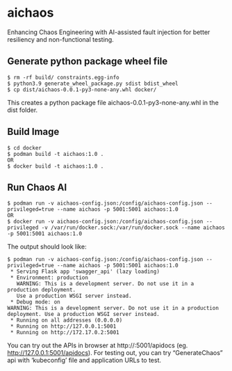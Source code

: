 # aichaos
Enhancing Chaos Engineering with AI-assisted fault injection for better resiliency and non-functional testing.

## Generate python package wheel file
```
$ rm -rf build/ constraints.egg-info
$ python3.9 generate_wheel_package.py sdist bdist_wheel
$ cp dist/aichaos-0.0.1-py3-none-any.whl docker/
```
This creates a python package file aichaos-0.0.1-py3-none-any.whl in the dist folder.

## Build Image
```
$ cd docker
$ podman build -t aichaos:1.0 .
OR
$ docker build -t aichaos:1.0 .
```

## Run Chaos AI
```
$ podman run -v aichaos-config.json:/config/aichaos-config.json --privileged=true --name aichaos -p 5001:5001 aichaos:1.0
OR
$ docker run -v aichaos-config.json:/config/aichaos-config.json --privileged -v /var/run/docker.sock:/var/run/docker.sock --name aichaos -p 5001:5001 aichaos:1.0
```

The output should look like:
```
$ podman run -v aichaos-config.json:/config/aichaos-config.json --privileged=true --name aichaos -p 5001:5001 aichaos:1.0
 * Serving Flask app 'swagger_api' (lazy loading)
 * Environment: production
   WARNING: This is a development server. Do not use it in a production deployment.
   Use a production WSGI server instead.
 * Debug mode: on
WARNING: This is a development server. Do not use it in a production deployment. Use a production WSGI server instead.
 * Running on all addresses (0.0.0.0)
 * Running on http://127.0.0.1:5001
 * Running on http://172.17.0.2:5001
```

You can try out the APIs in browser at http://<server-ip>:5001/apidocs (eg. http://127.0.0.1:5001/apidocs). For testing out, you can try “GenerateChaos” api with ‘kubeconfig’ file and application URLs to test.
